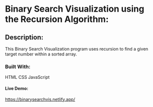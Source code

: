 # Binary Search Visualization using the Recursion Algorithm:

## Description:

This Binary Search Visualization program uses recursion to find a given target number within a sorted array.

### Built With:

HTML
CSS
JavaScript 

#### Live Demo:

https://binarysearchvis.netlify.app/

